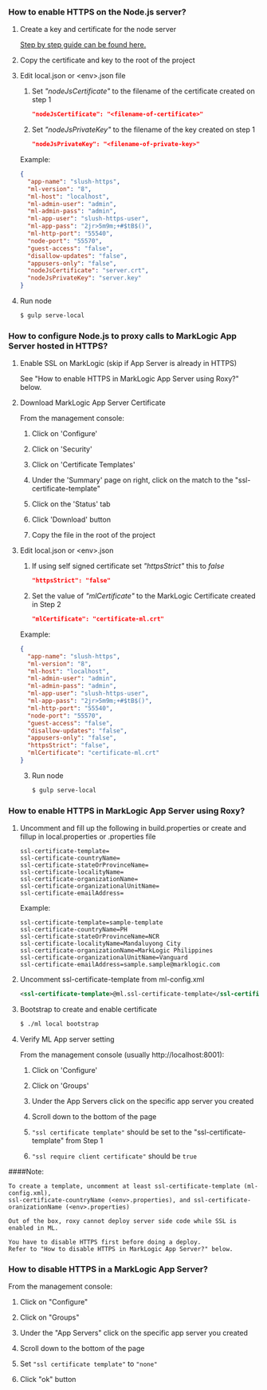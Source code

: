 ### How to enable HTTPS on the Node.js server?

1. Create a key and certificate for the node server
   
   [Step by step guide can be found here.](https://devcenter.heroku.com/articles/ssl-certificate-self)

2. Copy the certificate and key to the root of the project
      
3. Edit local.json or \<env\>.json file

   1. Set *"nodeJsCertificate"* to the filename of the certificate created on step 1

      ```json
      "nodeJsCertificate": "<filename-of-certificate>"
      ```

   2. Set *"nodeJsPrivateKey"* to the filename of the key created on step 1

      ```json
      "nodeJsPrivateKey": "<filename-of-private-key>"
      ```
   
   Example:

   ```json
   {
     "app-name": "slush-https",
     "ml-version": "8",
     "ml-host": "localhost",
     "ml-admin-user": "admin",
     "ml-admin-pass": "admin",
     "ml-app-user": "slush-https-user",
     "ml-app-pass": "2jr>5m9m;+#$tB$()",
     "ml-http-port": "55540",
     "node-port": "55570",
     "guest-access": "false",
     "disallow-updates": "false",
     "appusers-only": "false",
     "nodeJsCertificate": "server.crt",
     "nodeJsPrivateKey": "server.key"
   }
   ```

4. Run node
 
   ```bash 
   $ gulp serve-local
   ```

### How to configure Node.js to proxy calls to MarkLogic App Server hosted in HTTPS?

1. Enable SSL on MarkLogic (skip if App Server is already in HTTPS)
   
   See "How to enable HTTPS in MarkLogic App Server using Roxy?" below.

2. Download MarkLogic App Server Certificate
    
   From the management console:
   
   1. Click on 'Configure'
   
   2. Click on 'Security'
   
   3. Click on 'Certificate Templates'
   
   4. Under the 'Summary' page on right, click on the match to the "ssl-certificate-template"
   
   5. Click on the 'Status' tab
   
   6. Click 'Download' button
   
   7. Copy the file in the root of the project

3. Edit local.json or \<env\>.json

   1. If using self signed certificate set *"httpsStrict"* this to *false*

      ```json
      "httpsStrict": "false"
      ```

   2. Set the value of *"mlCertificate"* to the MarkLogic Certificate created in Step 2

      ```json
      "mlCertificate": "certificate-ml.crt"
      ```

   Example:

   ```json
   {
     "app-name": "slush-https",
     "ml-version": "8",
     "ml-host": "localhost",
     "ml-admin-user": "admin",
     "ml-admin-pass": "admin",
     "ml-app-user": "slush-https-user",
     "ml-app-pass": "2jr>5m9m;+#$tB$()",
     "ml-http-port": "55540",
     "node-port": "55570",
     "guest-access": "false",
     "disallow-updates": "false",
     "appusers-only": "false",
     "httpsStrict": "false",
     "mlCertificate": "certificate-ml.crt"
   }

   ```

   3. Run node

      ```bash
      $ gulp serve-local
      ```

### How to enable HTTPS in MarkLogic App Server using Roxy?

1. Uncomment and fill up the following in build.properties or create and fillup in local.properties or <env>.properties file

   ```properties
   ssl-certificate-template=
   ssl-certificate-countryName=
   ssl-certificate-stateOrProvinceName=
   ssl-certificate-localityName=
   ssl-certificate-organizationName=
   ssl-certificate-organizationalUnitName=
   ssl-certificate-emailAddress=
   ```

   Example:

   ```properties
   ssl-certificate-template=sample-template
   ssl-certificate-countryName=PH
   ssl-certificate-stateOrProvinceName=NCR
   ssl-certificate-localityName=Mandaluyong City
   ssl-certificate-organizationName=MarkLogic Philippines
   ssl-certificate-organizationalUnitName=Vanguard
   ssl-certificate-emailAddress=sample.sample@marklogic.com
   ```

2. Uncomment ssl-certificate-template from ml-config.xml 

   ```xml
   <ssl-certificate-template>@ml.ssl-certificate-template</ssl-certificate-template>
   ```

3. Bootstrap to create and enable certificate
   
   ```bash    
   $ ./ml local bootstrap
   ```

4. Verify ML App server setting
    
   From the management console (usually http://localhost:8001): 
    
   1. Click on 'Configure'
   
   2. Click on 'Groups'
   
   3. Under the App Servers click on the specific app server you created
   
   4. Scroll down to the bottom of the page
   
   5. `"ssl certificate template"` should be set to the "ssl-certificate-template" from Step 1
   
   6. `"ssl require client certificate"` should be `true`

####Note: 
   
   ```
   To create a template, uncomment at least ssl-certificate-template (ml-config.xml),
   ssl-certificate-countryName (<env>.properties), and ssl-certificate-oranizationName (<env>.properties)
   ```
   
   ```
   Out of the box, roxy cannot deploy server side code while SSL is enabled in ML. 

   You have to disable HTTPS first before doing a deploy. 
   Refer to "How to disable HTTPS in MarkLogic App Server?" below.
   ```

### How to disable HTTPS in a MarkLogic App Server?

From the management console: 
    
1. Click on "Configure"

2. Click on "Groups"

3. Under the "App Servers" click on the specific app server you created

4. Scroll down to the bottom of the page

5. Set `"ssl certificate template"` to `"none"`

6. Click "ok" button

